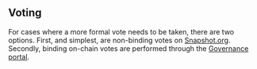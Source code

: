 <h2>Voting</h2>
<p>For cases where a more formal vote needs to be taken, there are two options. First, and simplest, are non-binding votes on <a href="https://www.snapshot.org" target="_blank">Snapshot.org</a>. Secondly, binding on-chain votes are performed through the <a href="{{"governance"|relative_url}}">Governance portal</a>.</p>
